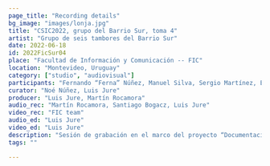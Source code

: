 ```yaml
---
page_title: "Recording details"
bg_image: "images/lonja.jpg"
title: "CSIC2022, grupo del Barrio Sur, toma 4"  
artist: "Grupo de seis tambores del Barrio Sur" 
date: 2022-06-18
id: 2022FicSur04
place: "Facultad de Información y Comunicación -- FIC" 
location: "Montevideo, Uruguay" 
category: ["studio", "audiovisual"]
participants: "Fernando “Ferna” Núñez, Manuel Silva, Sergio Martínez, Esteban “Gallo” Álvarez, Sebastián Anselmo, Noé Núñez" 
curator: "Noé Núñez, Luis Jure" 
producer: "Luis Jure, Martín Rocamora" 
audio_rec: "Martín Rocamora, Santiago Bogacz, Luis Jure" 
video_rec: "FIC team" 
audio_ed: "Luis Jure" 
video_ed: "Luis Jure" 
description: "Sesión de grabación en el marco del proyecto “Documentacion y análisis del candombe uruguayo”, financiado por la CSIC, agencia de investigación de la Universidad de la República. La sesión se realizó en colaboración con la FIC." 
tags: "" 

---
```

